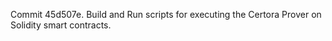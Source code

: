 Commit 45d507e.                    Build and Run scripts for executing the Certora Prover on Solidity smart contracts.